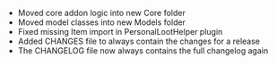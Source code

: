 - Moved core addon logic into new Core folder
- Moved model classes into new Models folder
- Fixed missing Item import in PersonalLootHelper plugin
- Added CHANGES file to always contain the changes for a release
- The CHANGELOG file now always contains the full changelog again